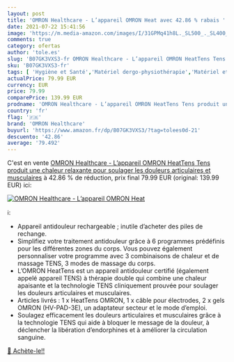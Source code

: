 ```yaml
---
layout: post
title: 'OMRON Healthcare - L’appareil OMRON Heat avec 42.86 % rabais '
date: 2021-07-22 15:41:56
image: 'https://m.media-amazon.com/images/I/31GPMq41h8L._SL500_._SL400_.jpg'
comments: true
category: ofertas
author: 'tole.es'
slug: 'B07GK3VXS3-fr OMRON Healthcare - L’appareil OMRON HeatTens Tens produit...'
sku: 'B07GK3VXS3-fr'
tags: [ 'Hygiène et Santé','Matériel dergo-physiothérapie','Matériel et fournitures médicales','Stimulateurs musculaires et nerveux','omron healthcare', ]
actualPrice: 79.99 EUR
currency: EUR
price: 79.99
comparePrice: 139.99 EUR
prodname: 'OMRON Healthcare - L’appareil OMRON HeatTens Tens produit une chaleur relaxante pour soulager les douleurs articulaires et musculaires'
country: 'fr'
flag: '🇫🇷'
brand: 'OMRON Healthcare'
buyurl: 'https://www.amazon.fr/dp/B07GK3VXS3/?tag=tolees0d-21'
descuento: '42.86'
average: '79.492'
---
```


C'est en vente [OMRON Healthcare - L’appareil OMRON HeatTens Tens produit une chaleur relaxante pour soulager les douleurs articulaires et musculaires](https://www.amazon.fr/dp/B07GK3VXS3/?tag=tolees0d-21)  à  42.86 % de réduction, prix final  79.99 EUR (original: 139.99 EUR) ici:

[![OMRON Healthcare - L’appareil OMRON Heat](https://m.media-amazon.com/images/I/31GPMq41h8L._SL500_._SL400_.jpg)](https://www.amazon.fr/dp/B07GK3VXS3/?tag=tolees0d-21)

ℹ️:

- Appareil antidouleur rechargeable ; inutile d’acheter des piles de rechange.
- Simplifiez votre traitement antidouleur grâce à 6 programmes prédéfinis pour les différentes zones du corps. Vous pouvez également personnaliser votre programme avec 3 combinaisons de chaleur et de massage TENS, 3 modes de massage du corps.
- L’OMRON HeatTens est un appareil antidouleur certifié (également appelé appareil TENS) à thérapie double qui combine une chaleur apaisante et la technologie TENS cliniquement prouvée pour soulager les douleurs articulaires et musculaires.
- Articles livrés : 1 x HeatTens OMRON, 1 x câble pour électrodes, 2 x gels OMRON (HV-PAD-3E), un adaptateur secteur et le mode d’emploi.
- Soulagez efficacement les douleurs articulaires et musculaires grâce à la technologie TENS qui aide à bloquer le message de la douleur, à déclencher la libération d’endorphines et à améliorer la circulation sanguine.

[🛒 Achète-le!!](https://www.amazon.fr/dp/B07GK3VXS3/?tag=tolees0d-21)
